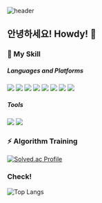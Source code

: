 ![header](https://capsule-render.vercel.app/api?&color=auto&type=slice&height=400&text=Jaehjoo&desc=Enjoy%20Your%20Life)
## 안녕하세요! Howdy! 👋

### 🌱 My Skill
##### Languages and Platforms
<img src="https://img.shields.io/badge/C-d9d9d9?style=flat-square&logo=C&logoColor=white"/> <img src="https://img.shields.io/badge/C++-00599C?style=flat-square&logo=C++&logoColor=white"/> <img src="https://img.shields.io/badge/Python-3776AB?style=flat-square&logo=Python&logoColor=white"/> <img src="https://img.shields.io/badge/Flutter-02569B?style=flat-square&logo=Flutter&logoColor=white"/> <img src="https://img.shields.io/badge/Android-3DDC84?style=flat-square&logo=Android&logoColor=white"/> <img src="https://img.shields.io/badge/iOS-000000?style=flat-square&logo=iOS&logoColor=white"/> <img src="https://img.shields.io/badge/HTML-E34F26?style=flat-square&logo=HTML5&logoColor=white"/> <img src="https://img.shields.io/badge/CSS-1572B6?style=flat-square&logo=CSS3&logoColor=white"/> 
##### Tools
<img src="https://img.shields.io/badge/Git-F05032?style=flat-square&logo=Git&logoColor=white"/> <img src="https://img.shields.io/badge/Firebase-FFCA28?style=flat-square&logo=Firebase&logoColor=white"/> 

### ⚡ Algorithm Training
[![Solved.ac Profile](http://mazassumnida.wtf/api/generate_badge?boj=wnwogh)](https://solved.ac/wnwogh)

### Check!
![Top Langs](https://github-readme-stats.vercel.app/api/top-langs/?username=jaehjoo&layout=compact&theme=dracula)

<!--
**jaehjoo/jaehjoo** is a ✨ _special_ ✨ repository because its `README.md` (this file) appears on your GitHub profile.

Here are some ideas to get you started:

- 🔭 I’m currently working on ...
- 🌱 I’m currently learning ...
- 👯 I’m looking to collaborate on ...
- 🤔 I’m looking for help with ...
- 💬 Ask me about ...
- 📫 How to reach me: ...
- 😄 Pronouns: ...
- ⚡ Fun fact: ...
-->
